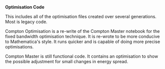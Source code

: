 __Optimisation Code__

This includes all of the optimisation files created over several generations. Most is legacy code.

Compton Optimisation is a re-write of the Compton Master notebook for the fixed bandwidth optimisation technique.
It is re-wrote to be more conducive to Mathematica's style. It runs quicker and is capable of doing more precise optimisations.

Compton Master is still functional code. It contains an optimisation to show the possible adjustment for small changes in energy spread.
